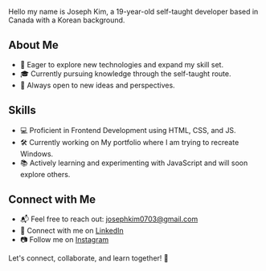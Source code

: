Hello my name is Joseph Kim, a 19-year-old self-taught developer based in Canada with a Korean background.

## About Me
- 🚀 Eager to explore new technologies and expand my skill set.
- 🎓 Currently pursuing knowledge through the self-taught route.
- 🤔 Always open to new ideas and perspectives.

## Skills
- 💻 Proficient in Frontend Development using HTML, CSS, and JS.
- 🛠️ Currently working on My portfolio where I am trying to recreate Windows.
- 📚 Actively learning and experimenting with JavaScript and will soon explore others.

## Connect with Me
- 📬 Feel free to reach out: josephkim0703@gmail.com
- 🔗 Connect with me on [LinkedIn](https://www.linkedin.com/in/josephkim0703/)
- 📷 Follow me on [Instagram](https://instagram.com/josephkim_/)

Let's connect, collaborate, and learn together! 🚀
